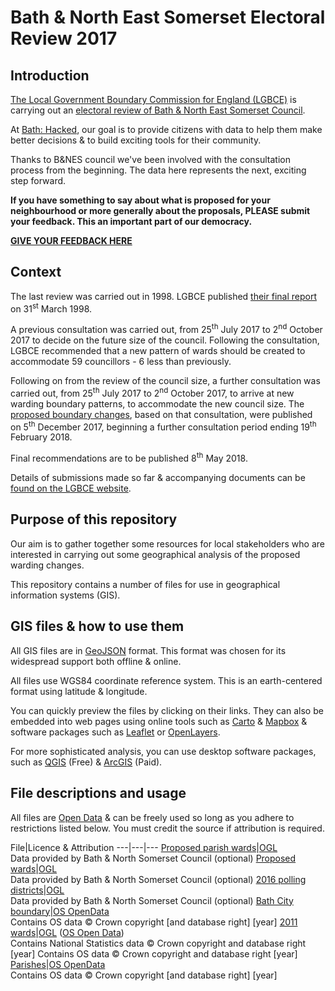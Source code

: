 
# Bath & North East Somerset Electoral Review 2017

## Introduction

[The Local Government Boundary Commission for England (LGBCE)](https://www.lgbce.org.uk/) is carrying out an [electoral review of Bath & North East Somerset Council](https://www.lgbce.org.uk/current-reviews/south-west/somerset/bath-and-north-east-somerset).

At [Bath: Hacked](https://www.bathhacked.org/), our goal is to provide citizens with data to help them make better decisions & to build exciting tools for their community.

Thanks to B&NES council we've been involved with the consultation process from the beginning. The data here represents the next, exciting step forward.

**If you have something to say about what is proposed for your neighbourhood or more generally about the proposals, PLEASE submit your feedback. This an important part of our democracy.**

**[GIVE YOUR FEEDBACK HERE](https://consultation.lgbce.org.uk/node/9913)**

## Context

The last review was carried out in 1998. LGBCE published [their final report](https://www.lgbce.org.uk/__data/assets/pdf_file/0003/8958/somerset-bath-north-east-somerset_6490-6094__e__.pdf) on 31<sup>st</sup> March 1998.

A previous consultation was carried out, from 25<sup>th</sup> July 2017 to 2<sup>nd</sup> October 2017 to decide on the future size of the council. Following the consultation, LGBCE recommended that a new pattern of wards should be created to accommodate 59 councillors - 6 less than previously.

Following on from the review of the council size, a further consultation was carried out, from 25<sup>th</sup> July 2017 to 2<sup>nd</sup> October 2017, to arrive at new warding boundary patterns, to accommodate the new council size. The [proposed boundary changes](https://www.lgbce.org.uk/__data/assets/pdf_file/0017/36521/Bath-and-North-East-Somerset-Draft-Recommendations-Report.pdf), based on that consultation, were published on 5<sup>th</sup> December 2017, beginning a further consultation period ending 19<sup>th</sup> February 2018.

Final recommendations are to be published 8<sup>th</sup> May 2018.

Details of submissions made so far & accompanying documents can be [found on the LGBCE website](https://www.lgbce.org.uk/current-reviews/south-west/somerset/bath-and-north-east-somerset).

## Purpose of this repository

Our aim is to gather together some resources for local stakeholders who are interested in carrying out some geographical analysis of the proposed warding changes.

This repository contains a number of files for use in geographical information systems (GIS).

## GIS files & how to use them

All GIS files are in [GeoJSON](http://geojson.org/) format. This format was chosen for its widespread support both offline & online.

All files use WGS84 coordinate reference system. This is an earth-centered format using latitude & longitude.

You can quickly preview the files by clicking on their links. They can also be embedded into web pages using online tools such as [Carto](https://carto.com/) & [Mapbox](https://www.mapbox.com/) & software packages such as [Leaflet](http://leafletjs.com/) or [OpenLayers](https://openlayers.org/).

For more sophisticated analysis, you can use desktop software packages, such as [QGIS](https://www.qgis.org/en/site/) (Free) & [ArcGIS](https://www.arcgis.com/features/index.html) (Paid).


## File descriptions and usage

All files are [Open Data](https://theodi.org/what-is-open-data) & can be freely used so long as you adhere to restrictions listed below. You must credit the source if attribution is required.

File|Licence & Attribution
---|---|---
[Proposed parish wards](banes_boundary_review_2017_proposed_parish_wards.geojson)|[OGL](http://www.nationalarchives.gov.uk/doc/open-government-licence/version/3/)<br>Data provided by Bath & North Somerset Council (optional)
[Proposed wards](banes_boundary_review_2017_proposed_wards.geojson)|[OGL](http://www.nationalarchives.gov.uk/doc/open-government-licence/version/3/)<br>Data provided by Bath & North Somerset Council (optional)
[2016 polling districts](banes_polling_districts_2016.geojson)|[OGL](http://www.nationalarchives.gov.uk/doc/open-government-licence/version/3/)<br>Data provided by Bath & North Somerset Council (optional)
[Bath City boundary](bath_city_boundary.geojson)|[OS OpenData](http://os.uk/opendata/licence)<br>Contains OS data © Crown copyright [and database right] [year]
[2011 wards](ons_ward_2011.geojson)|[OGL](http://www.nationalarchives.gov.uk/doc/open-government-licence/version/3/) ([OS Open Data](https://www.ordnancesurvey.co.uk/business-and-government/licensing/using-creating-data-with-os-products/os-opendata.html))<br>Contains National Statistics data © Crown copyright and database right [year] Contains OS data © Crown copyright and database right [year]
[Parishes](os_parishes.geojson)|[OS OpenData](http://os.uk/opendata/licence)<br>Contains OS data © Crown copyright [and database right] [year]
